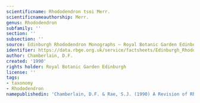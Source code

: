 ```yaml
---
scientificname: Rhododendron tsoi Merr.
scientificnameauthorship: Merr.
genus: Rhododendron
subfamily: ''
section: ''
subsection: ''
source: Edinburgh Rhododendron Monographs – Royal Botanic Garden Edinburgh
identifier: https://data.rbge.org.uk/service/factsheets/Edinburgh_Rhododendron_Monographs.xhtml
author: Chamberlain, D.F.
created: '1990'
rights holder: Royal Botanic Garden Edinburgh
license: ''
tags:
- taxonomy
- Rhododendron
namepublishedin: 'Chamberlain, D.F. & Rae, S.J. (1990) A Revision of Rhododendron































































































































































































































































































































































































































































































































































































































































































































































































































































































































































































































































































































































































































































































































































































































































































































































































































































































































































































































































































































































































































































































































































































































































































































































































































































































































































































































































































































































































































































































































































































































































































































































































































































































































































































































































































































































































































































































































































































































































































































































































































































































































































































































































































































































































































































































































































































































































































































































































































































































































































































































































































































































































































































































































































































































































































































































































































































































































































































































































































































































































































































































































































































































































































































































































































































































































































































































































































































































































































































































































































































































































































































































































































































































































































































































































































































































































































































































































































































































































































































































































































































































































































































































































































































































































































































































































































































































































































































































































































































































































































































































































































































































































































































































































































































































































































































































































































































































































































































































































































































































































































































































































































































































































































































































































































































































































































































































































































































































































































































































































































































































































































































































































































































































































































































































































































































































































































































































































































































































































































































































































































































































































































































































































































































































































































































































































































































































































































































































































































































































































































































































































































































































































































































































































































































































































































































































































































































































































































































































































































































































































































































































































































































































































































































































































































































































































































































































































































































































































































































































































































































































































































































































































































































































































































































































































































































































































































































































































































































































































































































































































































































































































































































































































































































































































































































































































































































































































































































































































































































































































































































































































  IV































































































































































































































































































































































































































































































































































































































































































































































































































































































































































































































































































































































































































































































































































































































































































































































































































































































































































































































































































































































































































































































































































































































































































































































































































































































































































































































































































































































































































































































































































































































































































































































































































































































































































































































































































































































































































































































































































































































































































































































































































































































































































































































































































































































































































































































































































































































































































































































































































































































































































































































































































































































































































































































































































































































































































































































































































































































































































































































































































































































































































































































































































































































































































































































































































































































































































































































































































































































































































































































































































































































































































































































































































































































































































































































































































































































































































































































































































































































































































































































































































































































































































































































































































































































































































































































































































































































































































































































































































































































































































































































































































































































































































































































































































































































































































































































































































































































































































































































































































































































































































































































































































































































































































































































































































































































































































































































































































































































































































































































































































































































































































































































































































































































































































































































































































































































































































































































































































































































































































































































































































































































































































































































































































































































































































































































































































































































































































































































































































































































































































































































































































































































































































































































































































































































































































































































































































































































































































































































































































































































































































































































































































































































































































































































































































































































































































































































































































































































































































































































































































































































































































































































































































































































































































































































































































































































































































































































































































































































































































































































































































































































































































































































































































































































































































































































































































































































































































































































































































































































































































































































































































































































































































































































































































































































































































































































































































































































































































































































































































































































































































































































































































































































































































































































































































































































































































































































































































































































































































































































































































































































































































































































































































































































































































































































































































































































































































































































































































































































































































































































































































































































































































































































































































































































































































































































































































































































































































































































































































































































































































































































































































































































































































































































































































































































































































































































































































































































































































































































































































































































































































































































































































































































































































































































































































































































































































































































































































































































































































































































































































































































































































































































































































































































































































































































































































































































































































































































































































































































































































































































































































































































































































































































































































































































































































































































































































































































































































































































































































































































































































































































































































































































































































































































































































































































































































































































































































































































































































































































































































































































































































































































































































































































































































































































































































































































































































































































































































































































































































































































































































































































































































































































































































































































































































































































































































































































































































































































































































































































































































































































































































































































































































































































































































































































































































































































































































































































































































































































































































































































































































































































































































































































































































































































































































































































































































































































































































































































































































































































































































































































































































































































































































































































































































































































































































































































































































































































































































































































































































































































































































































































































































































































































































































































































































































































































































































































































































































































































































































































































































































































































































































































































































































































































































































































































































































































































































































































































































































































































































































































































































































































































































































































































































































































































































































































































































































































































































































































































































































































































































































































































































































































































  Subgenus Tsutsusi. Edinburgh Journal of Botany 47(2):136'
doi: ''
wfo_id: wfo-0001047946
wfo_parent_id: wfo-3400004945
wfo_accepted_id: ''
ipni_id: urn:lsid:ipni.org:names:333518-1
verified: null
---
```

### _{{ page.scientificname }}_ {{ page.scientificauthorship }}
 {{ page.namepublishedin }}

{{ page.subfamily }} {{ page.section }} {{ page.subsection }}

**WFO ID:** [{{ page.wfo_id }}](https://list.worldfloraonline.org/{{ page.wfo_id }})

**IPNI ID:** [{{ page.ipni_id }}](https://www.ipni.org/n/{{ page.ipni_id }})

Verified by: {{ page.verified }}

 {{ page.namepublishedin }}

{{ page.subfamily }} {{ page.section }} {{ page.subsection }}

**WFO ID:** [{{ page.wfo_id }}](https://list.worldfloraonline.org/{{ page.wfo_id }})

**IPNI ID:** [{{ page.ipni_id }}](https://www.ipni.org/n/{{ page.ipni_id }})

Verified by: {{ page.verified }}



Shrub, l-2m; young shoots covered with adpressed brownish strigose hairs. Leaves thinly to thickly coriaceous, monomorphic ? to dimorphic, elliptic to broadly ovate; spring leaves 1.3-2.2 x 0.6-1,4cm, 1.5-2.2 x as long as broad, apex rounded to acuminate, margin entire, upper surface sparsely villose to setose when young, soon glabrescent, lower surface with scattered brown strigose hairs arising from bulbous bases, especially on midrib; petioles 2~4mm, densely strigose. Inflorescence 3-5~flowered; pedicels 2-6mm, densely strigose. Calyx 3-5mm, indumentum as for pedicels, lobes c.3mm. Corolla funnel-campanulate, 12.5-20mm, rose to purple, with darker flecks on upper lobe; tube 3-9mm long, c.3mm wide, hairy on the inner surface, glabrous on outer surface. Stamens 5, filaments minutely pubescent below. Ovary densely strigose; style glabrous. Capsule 9-10 x 5-6mm, densely strigose.

## Distribution


## Altitude


## Habitat


## Nomenclatural History

                       
## Notes


## References

_No additional reference available._
